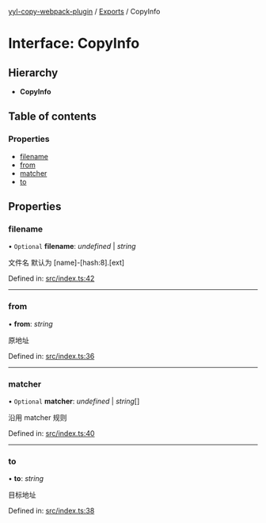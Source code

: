 [yyl-copy-webpack-plugin](../README.md) / [Exports](../modules.md) / CopyInfo

# Interface: CopyInfo

## Hierarchy

* **CopyInfo**

## Table of contents

### Properties

- [filename](copyinfo.md#filename)
- [from](copyinfo.md#from)
- [matcher](copyinfo.md#matcher)
- [to](copyinfo.md#to)

## Properties

### filename

• `Optional` **filename**: *undefined* \| *string*

文件名 默认为 [name]-[hash:8].[ext]

Defined in: [src/index.ts:42](https://github.com/jackness1208/yyl-copy-webpack-plugin/blob/18ccb5f/src/index.ts#L42)

___

### from

• **from**: *string*

原地址

Defined in: [src/index.ts:36](https://github.com/jackness1208/yyl-copy-webpack-plugin/blob/18ccb5f/src/index.ts#L36)

___

### matcher

• `Optional` **matcher**: *undefined* \| *string*[]

沿用 matcher 规则

Defined in: [src/index.ts:40](https://github.com/jackness1208/yyl-copy-webpack-plugin/blob/18ccb5f/src/index.ts#L40)

___

### to

• **to**: *string*

目标地址

Defined in: [src/index.ts:38](https://github.com/jackness1208/yyl-copy-webpack-plugin/blob/18ccb5f/src/index.ts#L38)
